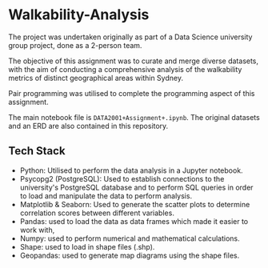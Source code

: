 # Walkability-Analysis

The project was undertaken originally as part of a Data Science university group project, done as a 2-person team. 

The objective of this assignment was to curate and merge diverse datasets, with the aim of conducting a comprehensive analysis of the walkability metrics of distinct geographical areas within Sydney.

Pair programming was utilised to complete the programming aspect of this assignment. 

The main notebook file is `DATA2001+Assignment+.ipynb`. The original datasets and an ERD are also contained in this repository. 

## Tech Stack
- Python: Utilised to perform the data analysis in a Jupyter notebook.
- Psycopg2 (PostgreSQL): Used to establish connections to the university's PostgreSQL database and to perform SQL queries in order to load and manipulate the data to perform analysis.
- Matplotlib & Seaborn: Used to generate the scatter plots to determine correlation scores between different variables.
- Pandas: used to load the data as data frames which made it easier to work with,
- Numpy: used to perform numerical and mathematical calculations.
- Shape: used to load in shape files (.shp). 
- Geopandas: used to generate map diagrams using the shape files. 
